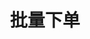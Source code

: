 ---
title: 批量下单
position_number: 2
type: post
description: /future/trade/v1/order/create-batch
remark: Content-Type = application/x-www-form-urlencoded && application/json
parameters:
  - name: list
    type: string
    mandatory: true
    default: N/A
    description: 下单数据的list集合
    ranges:
left_code_blocks:
  - code_block: "public void getMarketConfig() {\r\n\tString text = HttpUtil.get(URL + \"/data/api/future/trade/v1/getMarketConfig\");\r\n\tSystem.out.println(text);\r\n}"
    title: Java
    language: java
right_code_blocks:
  - code_block: |-
      {
        "error": {
          "code": "",
          "msg": ""
        },
        "msgInfo": "",
        "result": true,
        "returnCode": 0
      }
    title: Response
    language: json
---